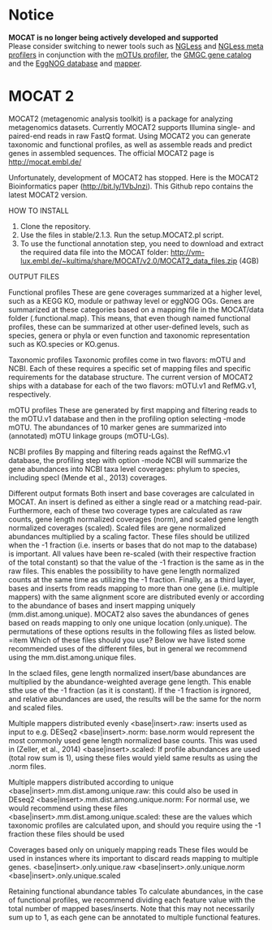 # Notice

**MOCAT is no longer being actively developed and supported**  
Please consider switching to newer tools such as [NGLess](https://ngless.embl.de/) and [NGLess meta profilers](https://github.com/ngless-toolkit/ng-meta-profiler) in conjunction with the [mOTUs profiler](https://motu-tool.org/), the [GMGC gene catalog](http://gmgc.embl.de/) and the [EggNOG database](http://eggnog5.embl.de) and [mapper](http://eggnog-mapper.embl.de/).

# MOCAT 2

MOCAT2 (metagenomic analysis toolkit) is a package for analyzing metagenomics datasets. Currently MOCAT2 supports Illumina single- and paired-end reads in raw FastQ format. Using MOCAT2 you can generate taxonomic and functional profiles, as well as assemble reads and predict genes in assembled sequences. The official MOCAT2 page is http://mocat.embl.de/

Unfortunately, development of MOCAT2 has stopped. Here is the MOCAT2 Bioinformatics paper (http://bit.ly/1VbJnzi). This Github repo contains the latest MOCAT2 version.


HOW TO INSTALL

1. Clone the repository.
2. Use the files in stable/2.1.3. Run the setup.MOCAT2.pl script.
3. To use the functional annotation step, you need to download and extract the required data file into the MOCAT folder: http://vm-lux.embl.de/~kultima/share/MOCAT/v2.0/MOCAT2_data_files.zip (4GB)


OUTPUT FILES

Functional profiles These are gene coverages summarized at a higher level, such as a KEGG KO, module or pathway level or eggNOG OGs. Genes are summarized at these categories based on a mapping file in the MOCAT/data folder (.functional.map). This means, that even though named functional profiles, these can be summarized at other user-defined levels, such as species, genera or phyla or even function and taxonomic representation such as KO.species or KO.genus.

Taxonomic profiles Taxonomic profiles come in two flavors: mOTU and NCBI. Each of these requires a specific set of mapping files and specific requirements for the database structure. The current version of MOCAT2 ships with a database for each of the two flavors: mOTU.v1 and RefMG.v1, respectively.

mOTU profiles These are generated by first mapping and filtering reads to the mOTU.v1 database and then in the profiling option selecting -mode mOTU. The abundances of 10 marker genes are summarized into (annotated) mOTU linkage groups (mOTU-LGs).

NCBI profiles By mapping and filtering reads against the RefMG.v1 database, the profiling step with option -mode NCBI will summarize the gene abundances into NCBI taxa level coverages: phylum to species, including specI (Mende et al., 2013) coverages.

Different output formats Both insert and base coverages are calculated in MOCAT. An insert is defined as either a single read or a matching read-pair. Furthermore, each of these two coverage types are calculated as raw counts, gene length normalized coverages (norm), and scaled gene length normalized coverages (scaled). Scaled files are gene normalized abundances multiplied by a scaling factor. These files should be utilized when the -1 fraction (i.e. inserts or bases that do not map to the database) is important. All values have been re-scaled (with their respective fraction of the total constant) so that the value of the -1 fraction is the same as in the raw files. This enables the possibility to have gene length normalized counts at the same time as utilizing the -1 fraction. Finally, as a third layer, bases and inserts from reads mapping to more than one gene (i.e. multiple mappers) with the same alignment score are distributed evenly or according to the abundance of bases and insert mapping uniquely (mm.dist.among.unique). MOCAT2 also saves the abundances of genes based on reads mapping to only one unique location (only.unique). The permutations of these options results in the following files as listed below. =item Which of these files should you use? Below we have listed some recommended uses of the different files, but in general we recommend using the mm.dist.among.unique files.

In the sclaed files, gene length normalized insert/base abundances are multiplied by the abundance-weighted average gene length. This enable sthe use of the -1 fraction (as it is constant). If the -1 fraction is irgnored, and relative abundances are used, the results will be the same for the norm and scaled files.

Multiple mappers distributed evenly <base|insert>.raw: inserts used as input to e.g. DESeq2 <base|insert>.norm: base.norm would represent the most commonly used gene length normalized base counts. This was used in (Zeller, et al., 2014) <base|insert>.scaled: If profile abundances are used (total row sum is 1), using these files would yield same results as using the .norm files.

Multiple mappers distributed according to unique <base|insert>.mm.dist.among.unique.raw: this could also be used in DEseq2 <base|insert>.mm.dist.among.unique.norm: For normal use, we would recommend using these files <base|insert>.mm.dist.among.unique.scaled: these are the values which taxonomic profiles are calculated upon, and should you require using the -1 fraction these files should be used

Coverages based only on uniquely mapping reads These files would be used in instances where its important to discard reads mapping to multiple genes. <base|insert>.only.unique.raw <base|insert>.only.unique.norm <base|insert>.only.unique.scaled

Retaining functional abundance tables To calculate abundances, in the case of functional profiles, we recommend dividing each feature value with the total number of mapped bases/inserts. Note that this may not necessarily sum up to 1, as each gene can be annotated to multiple functional features.
